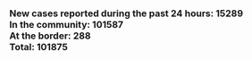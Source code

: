 ### New cases reported during the past 24 hours: 15289<br/>In the community: 101587<br/>At the border: 288<br/>Total: 101875
